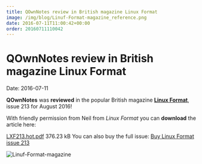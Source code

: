 ```yaml
---
title: QOwnNotes review in British magazine Linux Format
image: /img/blog/Linuf-Format-magazine_reference.png
date: 2016-07-11T11:00:42+00:00
order: 20160711110042
---
```


# QOwnNotes review in British magazine Linux Format

<v-subheader class="blog">Date: 2016-07-11</v-subheader>

**QOwnNotes** was **reviewed** in the popular British magazine **[**Linux Format**](http://www.linuxformat.com/)**, issue 213 for August 2016!

With friendly permission from Neil from *Linux Format* you can **download** the article here:

 [LXF213.hot.pdf](https://old.qownnotes.org/content/download/683/4031/file/LXF213.hot.pdf) 376.23 kB  You can also buy the full issue: [Buy Linux Format issue 213](https://www.myfavouritemagazines.co.uk/computer/linux-format-magazine-back-issues/Linux-Format-August-2016-Issue-213/)

 ![Linuf-Format-magazine](/img/blog/Linuf-Format-magazine_reference.png "Linuf-Format-magazine")